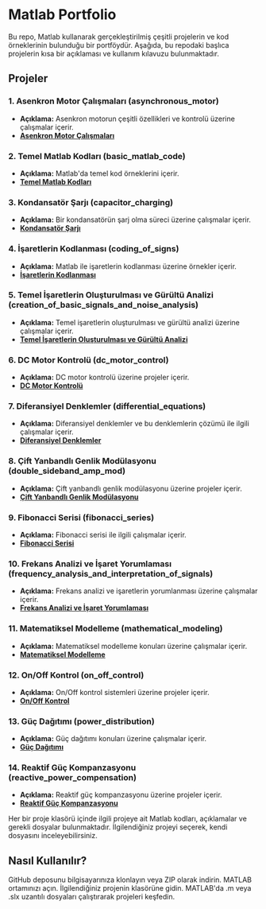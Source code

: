 # Matlab Portfolio
Bu repo, Matlab kullanarak gerçekleştirilmiş çeşitli projelerin ve kod örneklerinin bulunduğu bir portföydür. Aşağıda, bu repodaki başlıca projelerin kısa bir açıklaması ve kullanım kılavuzu bulunmaktadır.

## Projeler
### 1. Asenkron Motor Çalışmaları (asynchronous_motor)
   - **Açıklama:** Asenkron motorun çeşitli özellikleri ve kontrolü üzerine çalışmalar içerir.
   - **[Asenkron Motor Çalışmaları](asynchronous_motor)**

### 2. Temel Matlab Kodları (basic_matlab_code)
   - **Açıklama:** Matlab'da temel kod örneklerini içerir.
   - **[Temel Matlab Kodları](basic_matlab_code)**

### 3. Kondansatör Şarjı (capacitor_charging)
   - **Açıklama:** Bir kondansatörün şarj olma süreci üzerine çalışmalar içerir.
   - **[Kondansatör Şarjı](capacitor_charging)**

### 4. İşaretlerin Kodlanması (coding_of_signs)
   - **Açıklama:** Matlab ile işaretlerin kodlanması üzerine örnekler içerir.
   - **[İşaretlerin Kodlanması](coding_of_signs)**

### 5. Temel İşaretlerin Oluşturulması ve Gürültü Analizi (creation_of_basic_signals_and_noise_analysis)
   - **Açıklama:** Temel işaretlerin oluşturulması ve gürültü analizi üzerine çalışmalar içerir.
   - **[Temel İşaretlerin Oluşturulması ve Gürültü Analizi](creation_of_basic_signals_and_noise_analysis)**

### 6. DC Motor Kontrolü (dc_motor_control)
   - **Açıklama:** DC motor kontrolü üzerine projeler içerir.
   - **[DC Motor Kontrolü](dc_motor_control)**

### 7. Diferansiyel Denklemler (differential_equations)
   - **Açıklama:** Diferansiyel denklemler ve bu denklemlerin çözümü ile ilgili çalışmalar içerir.
   - **[Diferansiyel Denklemler](differential_equations)**

### 8. Çift Yanbandlı Genlik Modülasyonu (double_sideband_amp_mod)
   - **Açıklama:** Çift yanbandlı genlik modülasyonu üzerine projeler içerir.
   - **[Çift Yanbandlı Genlik Modülasyonu](double_sideband_amp_mod)**

### 9. Fibonacci Serisi (fibonacci_series)
   - **Açıklama:** Fibonacci serisi ile ilgili çalışmalar içerir.
   - **[Fibonacci Serisi](fibonacci_series)**

### 10. Frekans Analizi ve İşaret Yorumlaması (frequency_analysis_and_interpretation_of_signals)
   - **Açıklama:** Frekans analizi ve işaretlerin yorumlanması üzerine çalışmalar içerir.
   - **[Frekans Analizi ve İşaret Yorumlaması](frequency_analysis_and_interpretation_of_signals)**

### 11. Matematiksel Modelleme (mathematical_modeling)
   - **Açıklama:** Matematiksel modelleme konuları üzerine çalışmalar içerir.
   - **[Matematiksel Modelleme](mathematical_modeling)**

### 12. On/Off Kontrol (on_off_control)
   - **Açıklama:** On/Off kontrol sistemleri üzerine projeler içerir.
   - **[On/Off Kontrol](on_off_control)**

### 13. Güç Dağıtımı (power_distribution)
   - **Açıklama:** Güç dağıtımı konuları üzerine çalışmalar içerir.
   - **[Güç Dağıtımı](power_distribution)**

### 14. Reaktif Güç Kompanzasyonu (reactive_power_compensation)
   - **Açıklama:** Reaktif güç kompanzasyonu üzerine projeler içerir.
   - **[Reaktif Güç Kompanzasyonu](reactive_power_compensation)**


Her bir proje klasörü içinde ilgili projeye ait Matlab kodları, açıklamalar ve gerekli dosyalar bulunmaktadır. İlgilendiğiniz projeyi seçerek, kendi dosyasını inceleyebilirsiniz.

## Nasıl Kullanılır?
GitHub deposunu bilgisayarınıza klonlayın veya ZIP olarak indirin.
MATLAB ortamınızı açın.
İlgilendiğiniz projenin klasörüne gidin.
MATLAB'da .m veya .slx uzantılı dosyaları çalıştırarak projeleri keşfedin.
